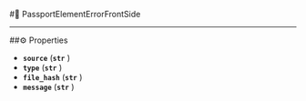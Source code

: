 #🔮 PassportElementErrorFrontSide

****

##⚙️ Properties

- **`source`** (**`str`** )
- **`type`** (**`str`** )
- **`file_hash`** (**`str`** )
- **`message`** (**`str`** )
